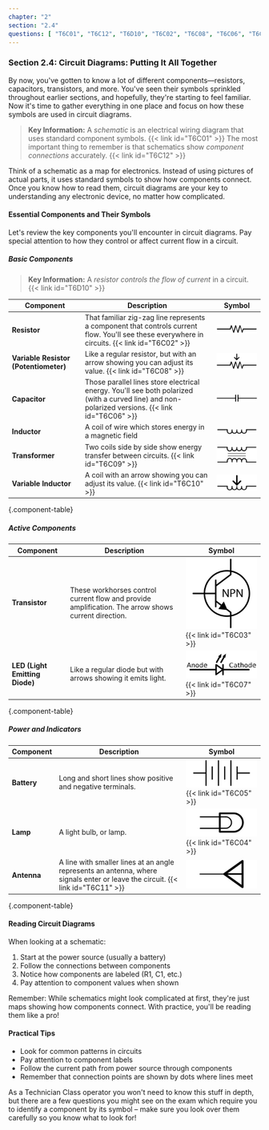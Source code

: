 ```yaml
---
chapter: "2"
section: "2.4"
questions: [ "T6C01", "T6C12", "T6D10", "T6C02", "T6C08", "T6C06", "T6C09", "T6C10", "T6C03", "T6C07", "T6C05", "T6C04", "T6C11" ]
---
```


### Section 2.4: Circuit Diagrams: Putting It All Together

By now, you've gotten to know a lot of different components—resistors, capacitors, transistors, and more. You've seen their symbols sprinkled throughout earlier sections, and hopefully, they're starting to feel familiar. Now it's time to gather everything in one place and focus on how these symbols are used in circuit diagrams.

> **Key Information:** A *schematic* is an electrical wiring diagram that uses standard component symbols. {{< link id="T6C01" >}} The most important thing to remember is that schematics show *component connections* accurately. {{< link id="T6C12" >}}

Think of a schematic as a map for electronics. Instead of using pictures of actual parts, it uses standard symbols to show how components connect. Once you know how to read them, circuit diagrams are your key to understanding any electronic device, no matter how complicated.

#### Essential Components and Their Symbols

Let's review the key components you'll encounter in circuit diagrams. Pay special attention to how they control or affect current flow in a circuit.

##### Basic Components

> **Key Information:** A *resistor controls the flow of current* in a circuit. {{< link id="T6D10" >}}

| **Component** | **Description** | **Symbol**  |
|---------------|------------------|---|
| **Resistor** | That familiar zig-zag line represents a component that controls current flow. You'll see these everywhere in circuits. {{< link id="T6C02" >}} | ![Resistor schematic diagram](../../../images/s2-1-resistor.svg) |
| **Variable Resistor (Potentiometer)** | Like a regular resistor, but with an arrow showing you can adjust its value. {{< link id="T6C08" >}} | ![Potentiometer schematic symbol](../../../images/schem-potentiometer.svg) |
| **Capacitor** | Those parallel lines store electrical energy. You'll see both polarized (with a curved line) and non-polarized versions. {{< link id="T6C06" >}} | ![Capacitor schematic diagram](../../../images/s2-1-capacitor.svg) |
| **Inductor** | A coil of wire which stores energy in a magnetic field | ![Inductor schematic Symbol](../../../images/s2-1-inductor.svg) |
| **Transformer** | Two coils side by side show energy transfer between circuits. {{< link id="T6C09" >}} | ![Transformer schematic Symbol](../../../images/schem-transformer.svg) |
| **Variable Inductor** | A coil with an arrow showing you can adjust its value. {{< link id="T6C10" >}} | ![Variable Inductor schematic symbol](../../../images/schem-varinductor.svg) |
{.component-table}

##### Active Components

| **Component** | **Description** | **Symbol** |
|---------------|-----------------|------------|
| **Transistor** | These workhorses control current flow and provide amplification. The arrow shows current direction. | ![NPN Transistor Schematic Symbol](../../../images/schem-npn.svg) {{< link id="T6C03" >}} |
| **LED (Light Emitting Diode)** | Like a regular diode but with arrows showing it emits light. | ![LED schematic diagram with anode / cathode labeled](../../../images/s2-2-led.svg) {{< link id="T6C07" >}} |
{.component-table}

##### Power and Indicators

| **Component** | **Description** | **Symbol** |
|---------------|-----------------|------------|
| **Battery** | Long and short lines show positive and negative terminals. | ![Power Supply Schematic Symbol](../../../images/schem-battery.svg) {{< link id="T6C05" >}} |
| **Lamp** | A light bulb, or lamp. | ![Lamp Lamp Schematic Symbol](../../../images/schem-lamp.svg) {{< link id="T6C04" >}} |
| **Antenna** | A line with smaller lines at an angle represents an antenna, where signals enter or leave the circuit. {{< link id="T6C11" >}} | ![Antenna Schematic Symbol](../../../images/schem-antenna.svg) |
{.component-table}

#### Reading Circuit Diagrams

When looking at a schematic:
1. Start at the power source (usually a battery)
2. Follow the connections between components
3. Notice how components are labeled (R1, C1, etc.)
4. Pay attention to component values when shown

Remember: While schematics might look complicated at first, they're just maps showing how components connect. With practice, you'll be reading them like a pro!

#### Practical Tips

- Look for common patterns in circuits
- Pay attention to component labels
- Follow the current path from power source through components
- Remember that connection points are shown by dots where lines meet

As a Technician Class operator you won't need to know this stuff in depth, but there are a few questions you might see on the exam which require you to identify a component by its symbol – make sure you look over them carefully so you know what to look for!
